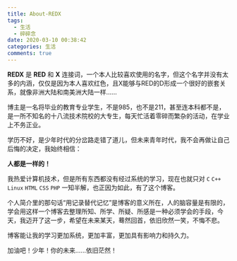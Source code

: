 ```yaml
---
title: About-REDX
tags:
  - 生活
  - 碎碎念
date: 2020-03-10 00:38:42
categories: 生活
comments: true
---
```


**REDX** 是 **RED** 和 **X** 连接词，一个本人比较喜欢使用的名字，但这个名字并没有太多的内涵，仅仅是因为本人喜欢红色，且X能够与RED的D形成一个很好的嵌套关系，就像非洲大陆和南美洲大陆一样......

<!--more-->

博主是一名将毕业的教育专业学生，不是985，也不是211，甚至连本科都不是，是一所不知名的十八流技术院校的大专生，每天忙活着零碎而繁杂的活动，在学业上不务正业。

学历不好，是少年时代的分岔路走错了道儿，但未来青年时代，我不会再做让自己后悔的决定，我始终相信：

**人都是一样的！**

我热爱计算机技术，但是所有东西都没有经过系统的学习，现在也就只对 `C` `C++` `Linux` `HTML` `CSS` `PHP` 一知半解，也正因为如此，有了这个博客。

个人简介里的那句话“用记录替代记忆”是博客的意义所在，人的脑容量是有限的，学会用这样一个博客去整理所知、所学、所疑、所感是一种必须学会的手段，今天，我迈开了这一步，希望在未来某天，蓦然回首，依旧欣然一笑，不悔不悲。

博客能让我的学习更加系统，更加丰富，更加具有影响力和持久力。

加油吧！少年！你的未来......依旧茫然！
